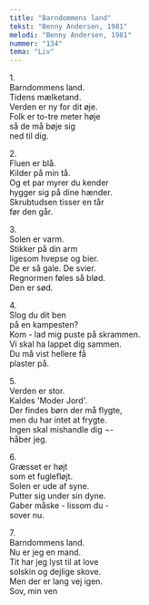 ```yaml
---
title: "Barndommens land"
tekst: "Benny Andersen, 1981"
melodi: "Benny Andersen, 1981"
nummer: "134"
tema: "Liv"
---
```

1\.\
Barndommens land.<br>
Tidens mælketand.<br>
Verden er ny for dit øje.<br>
Folk er to-tre meter høje<br>
så de må bøje sig<br>
ned til dig.<br>

2\.\
Fluen er blå.<br>
Kilder på min tå.<br>
Og et par myrer du kender<br>
hygger sig på dine hænder.<br>
Skrubtudsen tisser en tår<br>
før den går.<br>

3\.\
Solen er varm.<br>
Stikker på din arm<br>
ligesom hvepse og bier.<br>
De er så gale. De svier.<br>
Regnormen føles så blød.<br>
Den er sød.<br>

4\.\
Slog du dit ben<br>
på en kampesten?<br>
Kom - lad mig puste på skrammen.<br>
Vi skal ha lappet dig sammen.<br>
Du må vist hellere få<br>
plaster på.<br>

5\.\
Verden er stor.<br>
Kaldes 'Moder Jord'.<br>
Der findes børn der må flygte,<br>
men du har intet at frygte.<br>
Ingen skal mishandle dig ¬-<br>
håber jeg.<br>

6\.\
Græsset er højt<br>
som et fuglefløjt.<br>
Solen er ude af syne.<br>
Putter sig under sin dyne.<br>
Gaber måske - lissom du -<br>
sover nu.<br>

7\.\
Barndommens land.<br>
Nu er jeg en mand.<br>
Tit har jeg lyst til at love<br>
solskin og dejlige skove.<br>
Men der er lang vej igen.<br>
Sov, min ven<br>

